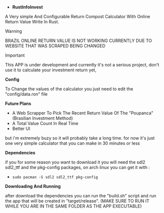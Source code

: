 - **RustInfoInvest**

A Very simple And Configurable Return Compost Calculator With Online Return Value Write In Rust.

> [!WARNING]
> BRAZIL ONLINE RETURN VALUE IS NOT WORKING CURRENTLY DUE TO WEBSITE THAT WAS SCRAPED BEING CHANGED

> [!IMPORTANT]
> This APP is under development and currently it's not a serious project, don't use it to calculate your investment return yet,


**Config**

To Change the values of the calculator you just need to edit the "config/data.ron" file


**Future Plans**
  
- A Web Scrapper To Pick The Recent Return Value Of The "Poupanca" (Brasilian Investment Method)
- A Total Value Count In Real Time
- Better UI

but i'm extremely buzy so it will probably take a long time. for now it's just one very simple calculator that you can make in 30 minutes or less


**Dependencies**

if you for some reason you want to download it you will need the sdl2 sdl2_ttf and the pkg-config packages, on arch linux you can get it with : 
- ```sudo pacman -S sdl2 sdl2_ttf pkg-config```


**Downloading And Running**

after download the dependencies you can run the "build.sh" script and run the app that will be created in "target/release".
(MAKE SURE TO RUN IT WHILE YOU ARE IN THE SAME FOLDER AS THE APP EXECUTABLE)
